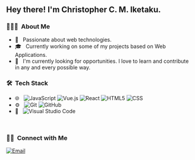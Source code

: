 <h2> Hey there! I'm Christopher C. M. Iketaku.</h2>

<h3> 👨🏻‍💻 &nbsp;About Me </h3>

- 🤔 &nbsp; Passionate about web technologies. 
- 🎓 &nbsp; Currently working on some of my projects based on Web Applications.
- 💼 &nbsp; I'm currently looking for opportunities. I love to learn and contribute in any and every possible way.

<h3> 🛠 &nbsp;Tech Stack</h3>

- 🌐 &nbsp;
  ![JavaScript](https://img.shields.io/badge/-JavaScript-333333?style=flat&logo=javascript)
  ![Vue.js](https://img.shields.io/badge/-Vue.js-333333?style=flat&logo=vue.js)
  ![React](https://img.shields.io/badge/-React-333333?style=flat&logo=react)
  ![HTML5](https://img.shields.io/badge/-HTML5-333333?style=flat&logo=HTML5)
  ![CSS](https://img.shields.io/badge/-CSS-333333?style=flat&logo=CSS3&logoColor=1572B6)
- ⚙️ &nbsp;
  ![Git](https://img.shields.io/badge/-Git-333333?style=flat&logo=git)
  ![GitHub](https://img.shields.io/badge/-GitHub-333333?style=flat&logo=github)
- 🔧 &nbsp;
  ![Visual Studio Code](https://img.shields.io/badge/-Visual%20Studio%20Code-333333?style=flat&logo=visual-studio-code&logoColor=007ACC)

<br/>
<h3> 🤝🏻 &nbsp;Connect with Me </h3>

<p align="left">
<a href="mailto:iketakumichaelnedum@gmail.com"><img alt="Email" src="https://img.shields.io/badge/Email-iketakumichaelnedum@gmail.com-blue?style=flat-square&logo=gmail"></a>
</p>
